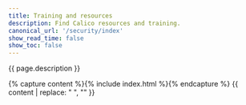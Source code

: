 ```yaml
---
title: Training and resources
description: Find Calico resources and training. 
canonical_url: '/security/index'
show_read_time: false
show_toc: false
---
```


{{ page.description }}

{% capture content %}{% include index.html %}{% endcapture %}
{{ content | replace: "    ", "" }}
